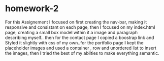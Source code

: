 # homework-2
For this Assignement I focused on first creating the nav-bar, making it responsive and consistant on each page, then I focused on my index.html page, creating a small box model within it a image and paragraph describing myself.. then for the contact page I copied a boostrap link and Styled it slightly with css of my own..for the portfolio page I kept the placeholder images and used a container , row and unordered list to insert the images,
then I tried the best of my abilties to make everything semantic. 

